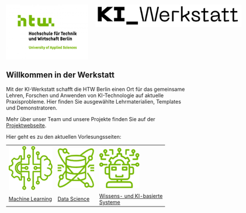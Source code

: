 


<div style="display: flex; justify-content: space-between;">
<img src="./htw_logo.png" height=150 style="margin-right: 10px;">
<img src="./image.png" height=60 style="margin-left: 10px;">
</div>


## Willkommen in der Werkstatt

Mit der KI-Werkstatt schafft die HTW Berlin einen Ort für das gemeinsame Lehren, Forschen und Anwenden von KI-Technologie auf aktuelle Praxisprobleme. Hier finden Sie ausgewählte Lehrmaterialien, Templates und Demonstratoren. 

 Mehr über unser Team und unsere Projekte finden Sie auf der [Projektwebseite](https://kiwerkstatt.f2.htw-berlin.de/).  

 Hier geht es zu den aktuellen Vorlesungsseiten:



<table "border-collapse: collapse;">
  <tr style="border: none;">
    <td style="border: none;"><img src="logo_ml.png" width=120></td>
    <td style="border: none;"><img src="logo_data_science.png" width=100> </td>
    <td style="border: none;"><img src="logo_kisys.png" width=110></td>
  </tr>
  <tr style="border: none;">
    <td style="border: none;"><a href="https://htw-berlin-ki-werkstatt.github.io/ml-lecture/">Machine Learning</a></td>
    <td style="border: none;"><a href="https://chkra.github.io/ds-lecture/">Data Science</a></td>
    <td style="border: none;"><a href="https://chkra.github.io/KISys/">Wissens- und KI-basierte <br>Systeme</a></td>
  </tr>
</table>
